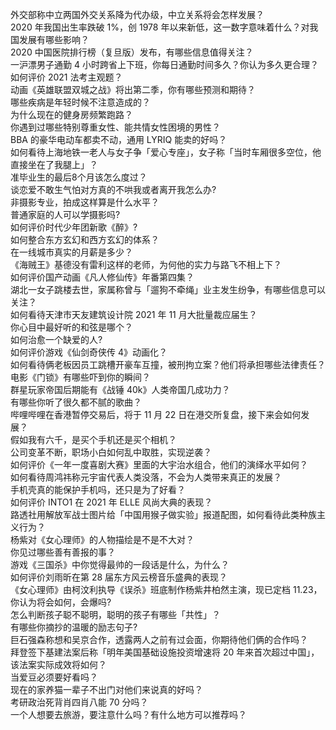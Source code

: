 外交部称中立两国外交关系降为代办级，中立关系将会怎样发展？  
2020 年我国出生率跌破 1%，创 1978 年以来新低，这一数字意味着什么？对我国发展有哪些影响？  
2020 中国医院排行榜（复旦版）发布，有哪些信息值得关注？  
一沪漂男子通勤 4 小时跨省上下班，你每日通勤时间多久？你认为多久更合理？  
如何评价 2021 法考主观题？  
动画《英雄联盟双城之战》将出第二季，你有哪些预测和期待？  
哪些疾病是年轻时候不注意造成的？  
为什么现在的健身房频繁跑路？  
你遇到过哪些特别尊重女性、能共情女性困境的男性？  
BBA 的豪华电动车都卖不动，通用 LYRIQ 能卖的好吗？  
如何看待上海地铁一老人与女子争「爱心专座」，女子称「当时车厢很多空位，他直接坐在了我腿上」？  
准毕业生的最后8个月该怎么度过？  
谈恋爱不敢生气怕对方真的不哄我或者离开我怎么办?  
非摄影专业，拍成这样算是什么水平？  
普通家庭的人可以学摄影吗?  
如何评价时代少年团新歌《醉》?  
如何整合东方玄幻和西方玄幻的体系？  
在一线城市真实的月薪是多少？  
《海贼王》基德没有雷利这样的老师，为何他的实力与路飞不相上下？  
如何评价国产动画《凡人修仙传》年番第四集？  
湖北一女子跳楼去世，家属称曾与「遛狗不牵绳」业主发生纷争，有哪些信息可以关注？  
如何看待天津市天友建筑设计院 2021 年 11 月大批量裁应届生？  
你心目中最好听的和弦是哪个？  
如何治愈一个缺爱的人?  
如何评价游戏《仙剑奇侠传 4》动画化？  
如何看待俩老板因员工跳槽开豪车互撞，被刑拘立案？他们将承担哪些法律责任？  
电影《门锁》有哪些吓到你的瞬间？  
群星玩家帝国后期能有《战锤 40k》人类帝国几成功力？  
有哪些你听了很久都不腻的歌曲？  
哔哩哔哩在香港暂停交易后，将于 11 月 22 日在港交所复盘，接下来会如何发展？  
假如我有六千，是买个手机还是买个相机？  
公司变革不断，职场小白如何乱中取胜，实现逆袭？  
如何评价《一年一度喜剧大赛》里面的大宇治水组合，他们的演绎水平如何？  
如何看待周鸿祎称元宇宙代表人类没落，不会为人类带来真正的发展？  
手机壳真的能保护手机吗，还只是为了好看？  
如何评价 INTO1 在 2021 年 ELLE 风尚大典的表现？  
路透社用解放军战士图片给「中国用猴子做实验」报道配图，如何看待此类种族主义行为？  
杨紫对《女心理师》的人物描绘是不是不大对？  
你见过哪些善有善报的事？  
游戏《三国杀》中你觉得最帅的一段话是什么，为什么？  
如何评价刘雨昕在第 28 届东方风云榜音乐盛典的表现？  
《女心理师》由柯汶利执导《误杀》班底制作杨紫井柏然主演，现已定档 11.23，你认为将会如何，会爆吗?  
怎么判断孩子聪不聪明，聪明的孩子有哪些「共性」？  
有哪些你摘抄的温暖的励志句子?  
巨石强森称想和吴京合作，透露两人之前有过会面，你期待他们俩的合作吗？  
拜登签下基建法案后称「明年美国基础设施投资增速将 20 年来首次超过中国」，该法案实际成效将如何？  
当爱豆必须要好看吗？  
现在的家养猫一辈子不出门对他们来说真的好吗？  
考研政治死背肖四肖八能 70 分吗？  
一个人想要去旅游，要注意什么吗？有什么地方可以推荐吗？  
